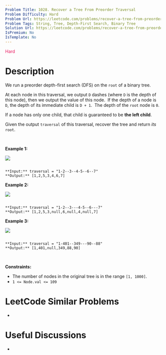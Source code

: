 ```yaml
---
Problem Title: 1028. Recover a Tree From Preorder Traversal
Problem Difficulty: Hard
Problem Url: https://leetcode.com/problems/recover-a-tree-from-preorder-traversal/
Problem Tags: String, Tree, Depth-First Search, Binary Tree
Solution Url: https://leetcode.com/problems/recover-a-tree-from-preorder-traversal/solution/
IsPremium: No
IsTemplate: No
---
```


<span style="color: rgb(233, 30, 99);">Hard</span>

# Description

We run a preorder depth-first search (DFS) on the `root` of a binary tree.


At each node in this traversal, we output `D` dashes (where `D` is the depth of this node), then we output the value of this node.  If the depth of a node is `D`, the depth of its immediate child is `D + 1`.  The depth of the `root` node is `0`.


If a node has only one child, that child is guaranteed to be **the left child**.


Given the output `traversal` of this traversal, recover the tree and return *its* `root`.


 


**Example 1:**


![](https://assets.leetcode.com/uploads/2019/04/08/recover-a-tree-from-preorder-traversal.png)

```

**Input:** traversal = "1-2--3--4-5--6--7"
**Output:** [1,2,5,3,4,6,7]

```

**Example 2:**


![](https://assets.leetcode.com/uploads/2019/04/11/screen-shot-2019-04-10-at-114101-pm.png)

```

**Input:** traversal = "1-2--3---4-5--6---7"
**Output:** [1,2,5,3,null,6,null,4,null,7]

```

**Example 3:**


![](https://assets.leetcode.com/uploads/2019/04/11/screen-shot-2019-04-10-at-114955-pm.png)

```

**Input:** traversal = "1-401--349---90--88"
**Output:** [1,401,null,349,88,90]

```

 


**Constraints:**


* The number of nodes in the original tree is in the range `[1, 1000]`.
* `1 <= Node.val <= 109`




# LeetCode Similar Problems

- []()

# Useful Discussions

- []()
